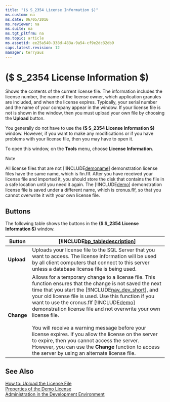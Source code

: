 ```yaml
---
title: "($ S_2354 License Information $)"
ms.custom: na
ms.date: 06/05/2016
ms.reviewer: na
ms.suite: na
ms.tgt_pltfrm: na
ms.topic: article
ms.assetid: ee25a540-338d-483a-9a54-cf9e2dc32db9
caps.latest.revision: 12
manager: terryaus
---
```

# ($ S_2354 License Information $)
Shows the contents of the current license file. The information includes the license number, the name of the license owner, which application granules are included, and when the license expires. Typically, your serial number and the name of your company appear in the window. If your license file is not is shown in the window, then you must upload your own file by choosing the **Upload** button.  
  
 You generally do not have to use the **\($ S\_2354 License Information $\)** window. However, if you want to make any modifications or if you have problems with your license file, then you may have to open it.  
  
 To open this window, on the **Tools** menu, choose **License Information**.  
  
> [!NOTE]  
>  All license files that are not [!INCLUDE[demoname](includes/demoname_md.md)] demonstration license files have the same name, which is fin.flf. After you have received your license file and imported it, you should store the disk that contains the file in a safe location until you need it again. The [!INCLUDE[demo](includes/demo_md.md)] demonstration license file is saved under a different name, which is cronus.flf, so that you cannot overwrite it with your own license file.  
  
## Buttons  
 The following table shows the buttons in the **\($ S\_2354 License Information $\)** window.  
  
|Button|[!INCLUDE[bp_tabledescription](includes/bp_tabledescription_md.md)]|  
|------------|---------------------------------------|  
|**Upload**|Uploads your license file to the SQL Server that you want to access. The license information will be used by all client computers that connect to this server unless a database license file is being used.|  
|**Change**|Allows for a temporary change to a license file. This function ensures that the change is not saved the next time that you start the [!INCLUDE[nav_dev_short](includes/nav_dev_short_md.md)], and your old license file is used. Use this function if you want to use the cronus.flf [!INCLUDE[demo](includes/demo_md.md)] demonstration license file and not overwrite your own license file.<br /><br /> You will receive a warning message before your license expires. If you allow the license on the server to expire, then you cannot access the server. However, you can use the **Change** function to access the server by using an alternate license file.|  
  
## See Also  
 [How to: Upload the License File](../Topic/How%20to:%20Upload%20the%20License%20File.md)   
 [Properties of the Demo License](Properties-of-the-Demo-License.md)   
 [Administration in the Development Environment](Administration-in-the-Development-Environment.md)